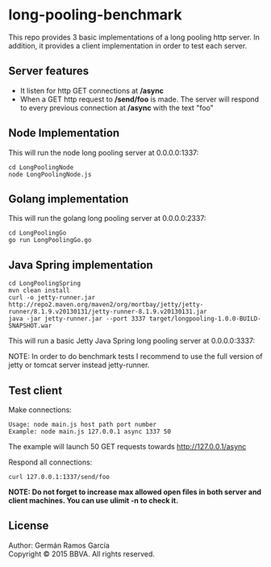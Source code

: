 long-pooling-benchmark
======================

This repo provides 3 basic implementations of a long pooling http server.
In addition, it provides a client implementation in order to test each server.

## Server features

- It listen for http GET connections at **/async**
- When a GET http request to **/send/foo** is made. The server will respond to every previous connection at **/async** with the text "foo"

## Node Implementation

This will run the node long pooling server at 0.0.0.0:1337:

```
cd LongPoolingNode
node LongPoolingNode.js
```

## Golang implementation

This will run the golang long pooling server at 0.0.0.0:2337:

```
cd LongPoolingGo
go run LongPoolingGo.go
```

## Java Spring implementation

```
cd LongPoolingSpring
mvn clean install
curl -o jetty-runner.jar  http://repo2.maven.org/maven2/org/mortbay/jetty/jetty-runner/8.1.9.v20130131/jetty-runner-8.1.9.v20130131.jar
java -jar jetty-runner.jar --port 3337 target/longpooling-1.0.0-BUILD-SNAPSHOT.war
```

This will run a basic Jetty Java Spring long pooling server at 0.0.0.0:3337:

NOTE: In order to do benchmark tests I recommend to use the full version of jetty or tomcat server instead jetty-runner.

## Test client

Make connections:
```
Usage: node main.js host path port number
Example: node main.js 127.0.0.1 async 1337 50
```
The example will launch 50 GET requests towards http://127.0.0.1/async  

Respond all connections:
```
curl 127.0.0.1:1337/send/foo
```

**NOTE: Do not forget to increase max allowed open files in both server and client machines. You can use ulimit -n to check it.**

## License
Author: Germán Ramos García  
Copyright © 2015 BBVA. All rights reserved.
